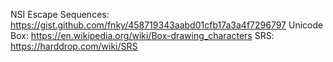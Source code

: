 NSI Escape Sequences: https://gist.github.com/fnky/458719343aabd01cfb17a3a4f7296797
Unicode Box: https://en.wikipedia.org/wiki/Box-drawing_characters
SRS: https://harddrop.com/wiki/SRS